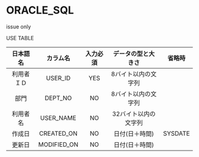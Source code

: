 # ORACLE_SQL

issue only

USE TABLE

| 日本語名 | カラム名 | 入力必須 | データの型と大きさ | 省略時 |
|:--:|:--:|:--:|:--:|:--:|
| 利用者ＩＤ | USER_ID | YES | 8バイト以内の文字列 |  |
| 部門 | DEPT_NO | NO | 8バイト以内の文字列 |  |
| 利用者名 | USER_NAME | NO | 32バイト以内の文字列 |  |	
| 作成日 | CREATED_ON | NO | 日付(日＋時間) | SYSDATE |
| 更新日 | MODIFIED_ON | NO | 日付(日＋時間) |  |	
